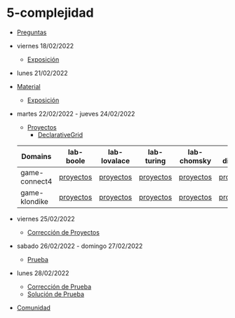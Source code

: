# 5-complejidad

- [Preguntas](https://escuela.it/masters/master-programacion-diseno-software/estudiantes/complejidad)
- viernes 18/02/2022
  - [Exposición](https://escuela.it/masters/master-programacion-diseno-software/estudiantes/complejidad)
- lunes 21/02/2022
- [Material](https://github.com/USantaTecla-0-general/3-publicaciones/tree/master/USantaTecla/1-fundamentos/3-complejidad)
  - [Exposición](https://escuela.it/master-programacion-diseno-software)
- martes 22/02/2022 - jueves 24/02/2022
  - [Proyectos](https://docs.google.com/spreadsheets/d/1Tr-_2NYnomvi76xykSHRzLbUVtxrRCkJ9jcrR633Tc8/edit#gid=0)
    - [DeclarativeGrid](https://forms.gle/nM6NemfzA5onwEbo9)

  |Domains|lab-boole|lab-lovalace|lab-turing|lab-chomsky|lab-dijkstra|  cafeteria |
  |-------|---------|------------|----------|-----------|--------------|--------------|
  |game-connect4|[proyectos](https://github.com/USantaTecla-ed-mpds/lab-boole/tree/master/tech-plantuml/game-connect4/semanaActual) |[proyectos](https://github.com/USantaTecla-ed-mpds/lab-lovalace/tree/master/tech-plantuml/game-connect4)        |[proyectos](https://github.com/USantaTecla-ed-mpds/lab-turing/tree/master/tech-plantuml/game-connect4) |[proyectos](https://github.com/USantaTecla-ed-mpds/lab-chomsky/tree/master/tech-plantuml/game-connect4)  |[proyectos](https://github.com/USantaTecla-ed-mpds/lab-dijkstra/tree/master/tech-plantuml/game-connect4/semanaActual) | [crítica](https://github.com/USantaTecla-ed-mpds/cafeteria/tree/master/tech-plantuml/game-connect4/criticaSemanaActual)|
  |game-klondike|[proyectos](https://github.com/USantaTecla-ed-mpds/lab-boole/tree/master/tech-plantuml/game-klondike/semanaActual) |[proyectos](https://github.com/USantaTecla-ed-mpds/lab-lovalace/tree/master/tech-plantuml/game-klondike)   |[proyectos](https://github.com/USantaTecla-ed-mpds/lab-turing/tree/master/tech-plantuml/game-klondike/semanaActual)  |[proyectos](https://github.com/USantaTecla-ed-mpds/lab-chomsky/tree/master/tech-plantuml/game-klondike)   |[proyectos](https://github.com/USantaTecla-ed-mpds/lab-dijkstra/tree/master/tech-plantuml/game-klondike/semanaActual) | [crítica](https://github.com/USantaTecla-ed-mpds/cafeteria/tree/master/tech-plantuml/game-klondike/criticaSemanaActual)|
- viernes 25/02/2022
  - [Corrección de Proyectos](https://escuela.it/masters/master-programacion-diseno-software/estudiantes/complejidad)
- sabado 26/02/2022 - domingo 27/02/2022
  - [Prueba](https://forms.gle/vG7TZwZVmfjJRSPP9)
- lunes 28/02/2022
  - [Corrección de Prueba](https://escuela.it/masters/master-programacion-diseno-software/estudiantes/complejidad)
  - [Solución de Prueba](https://docs.google.com/spreadsheets/d/1m1nvaSuak4Rw1HE45ul86p3yrTbdtTqX9D4ojN9xfYs/edit?usp=sharing)
- [Comunidad](https://app.slack.com/client/T02S3KYD464/C02TCP63Y1G)

